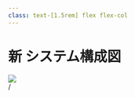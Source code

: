 ```yaml
---
class: text-[1.5rem] flex flex-col
---
```


# 新 システム構成図

<img src="/system_drawio_new.jpg" class="h-full object-contain mt-5 mb-5"/>


<div
  class="absolute bottom-[1rem] right-[1rem] text-[1rem] z-20"
>
  <SlideCurrentNo /> / <SlidesTotal />
</div>

<!--
Note
-->
